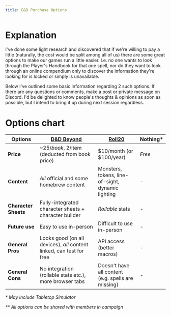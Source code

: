 ```yaml
---
title: D&D Purchase Options
---
```


# Explanation
I've done some light research and discovered that if we're willing to pay a little (naturally, the cost would be split among all of us)
there are some great options to make our games run a little easier. I.e. no one wants to look through the Player's Handbook for that *one* spell,
nor do they want to look through an online compendium only to discover the information they're looking for is locked or simply is unavailable.

Below I've outlined some basic information regarding 2 such options. If there are any questions or comments, make a post or private message on Discord.
I'd be delighted to know people's thoughts & opinions as soon as possible, but I intend to bring it up during next session regardless.

# Options chart
| Options | [D&D Beyond](https://www.dndbeyond.com/pricing-details) | [Roll20](https://app.roll20.net/account/supporter) | Nothing\* |
|---|---|---|---|
| **Price** | ~$25/book, ~$2/item (deducted from book price) | $10/month (or $100/year) | *Free* |
| **Content** | *All* official and some homebrew content | Monsters, tokens, line-of-sight, dynamic lighting | - |
| **Character Sheets** | Fully-integrated character sheets + character builder | *Rollable* stats | - |
| **Future use** | Easy to use in-person | Difficult to use in-person | - |
| **General Pros** | Looks good (on all devices), *all* content linked, can test for free | API access (better macros) | - |
| **General Cons** | No integration (rollable stats etc.), more browser tabs | Doesn't have all content (e.g. spells are missing) | - |

_* May include Tabletop Simulator_

_** All options can be shared with members in campaign_
